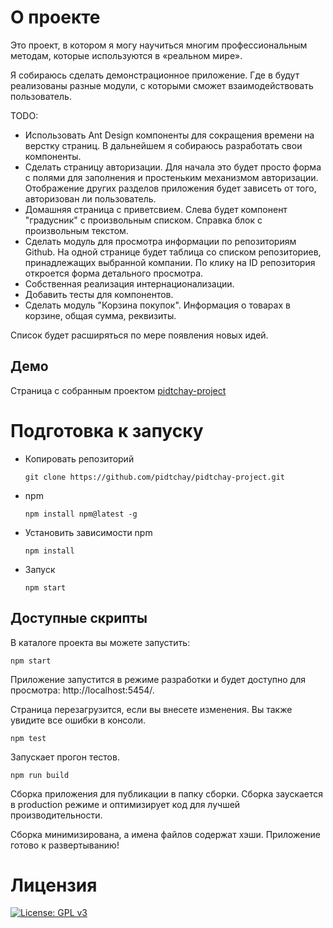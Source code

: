 # О проекте

Это проект, в котором я могу научиться многим профессиональным методам, которые используются в «реальном мире».

Я собираюсь сделать демонстрационное приложение. Где в будут реализованы разные модули, с которыми сможет взаимодействовать пользователь.

TODO:
* Использовать Ant Design  компоненты для сокращения времени на верстку страниц. В дальнейшем я собираюсь разработать свои компоненты.
* Сделать страницу авторизации. Для начала это будет просто форма с полями для заполнения и простеньким механизмом авторизации. Отображение других разделов приложения будет зависеть от того, авторизован ли пользователь.
* Домашняя страница с приветсвием. Слева будет компонент "градусник" с произвольным списком. Справка блок с произвольным текстом.
* Сделать модуль для просмотра информации по репозиториям Github. На одной странице будет таблица со списком репозиториев, принадлежащих выбранной компании. По клику на ID репозитория откроется форма детального просмотра.
* Собственная реализация интернационализации.
* Добавить тесты для компонентов.
* Сделать модуль "Корзина покупок". Информация о товарах в корзине, общая сумма, реквизиты.

Список будет расширяться по мере появления новых идей.

## Демо

Страница с собранным проектом [pidtchay-project](https://pidtchay.github.io/)

# Подготовка к запуску

* Копировать репозиторий

    ```git clone https://github.com/pidtchay/pidtchay-project.git``` 

* npm

    ```npm install npm@latest -g```

* Установить зависимости npm

    ```npm install```

* Запуск

    ```npm start```

## Доступные скрипты

В каталоге проекта вы можете запустить:

```npm start```

Приложение запустится в режиме разработки и будет доступно для просмотра: http://localhost:5454/.

Страница перезагрузится, если вы внесете изменения.
Вы также увидите все ошибки в консоли.

```npm test```

Запускает прогон тестов.

```npm run build```

Сборка приложения для публикации в папку сборки.
Сборка заускается в production режиме и оптимизирует код для лучшей производительности.

Сборка минимизирована, а имена файлов содержат хэши.
Приложение готово к развертыванию!

# Лицензия

[![License: GPL v3](https://img.shields.io/badge/License-GPLv3-blue.svg)](https://www.gnu.org/licenses/gpl-3.0)